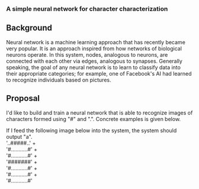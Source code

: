 ### A simple neural network for character characterization

## Background
Neural network is a machine learning approach that has recently became very popular. It is an approach inspired from how networks of biological neurons operate. In this system, nodes, analogous to neurons, are connected with each other via edges, analogous to synapses. Generally speaking, the goal of any neural network is to learn to classify data into their appropriate categories; for example, one of Facebook's AI had learned to recognize individuals based on pictures.

## Proposal
I'd like to build and train a neural network that is able to recognize images of characters formed using "#" and ".". Concrete examples is given below.

If I feed the following image below into the system, the system should output "a".  
'..#####..' +  
'#...........#' +  
'#...........#' +  
'#######' +  
'#...........#' +  
'#...........#' +  
'#...........#'
